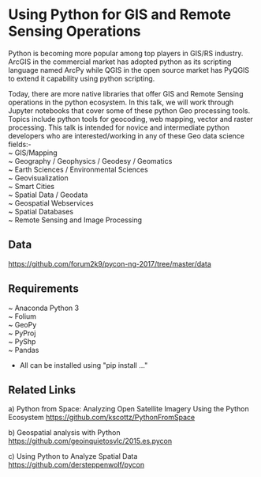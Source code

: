 # Using Python for GIS and Remote Sensing Operations

Python is becoming more popular among top players in GIS/RS industry. ArcGIS in the commercial market has adopted python as its scripting language named ArcPy while QGIS in the open source market has PyQGIS to extend it capability using python scripting.

Today, there are more native libraries that offer GIS and Remote Sensing operations in the python ecosystem. In this talk, we will work through Jupyter notebooks that cover some of these python Geo processing tools. Topics include python tools for geocoding, web mapping, vector and raster processing. This talk is intended for novice and intermediate python developers who are interested/working in any of these Geo data science fields:- <br />
~ GIS/Mapping <br />
~ Geography / Geophysics / Geodesy / Geomatics <br />
~ Earth Sciences / Environmental Sciences <br />
~ Geovisualization <br />
~ Smart Cities <br />
~ Spatial Data / Geodata <br />
~ Geospatial Webservices <br />
~ Spatial Databases <br />
~ Remote Sensing and Image Processing

## Data
https://github.com/forum2k9/pycon-ng-2017/tree/master/data

## Requirements
~ Anaconda Python 3 <br />
~ Folium <br />
~ GeoPy <br />
~ PyProj <br />
~ PyShp <br />
~ Pandas
* All can be installed using "pip install ..."

## Related Links
a) Python from Space: Analyzing Open Satellite Imagery Using the Python Ecosystem
https://github.com/kscottz/PythonFromSpace

b) Geospatial analysis with Python
https://github.com/geoinquietosvlc/2015.es.pycon

c) Using Python to Analyze Spatial Data
https://github.com/dersteppenwolf/pycon
